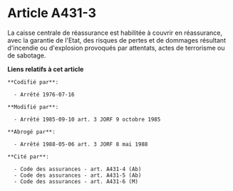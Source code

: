 # Article A431-3

La caisse centrale de réassurance est habilitée à couvrir en réassurance, avec la garantie de l'Etat, des risques de pertes
et de dommages résultant d'incendie ou d'explosion provoqués par attentats, actes de terrorisme ou de sabotage.

**Liens relatifs à cet article**

	**Codifié par**:

	  - Arrêté 1976-07-16

	**Modifié par**:

	  - Arrêté 1985-09-10 art. 3 JORF 9 octobre 1985

	**Abrogé par**:

	  - Arrêté 1988-05-06 art. 3 JORF 8 mai 1988

	**Cité par**:

	  - Code des assurances - art. A431-4 (Ab)
	  - Code des assurances - art. A431-5 (Ab)
	  - Code des assurances - art. A431-6 (M)
